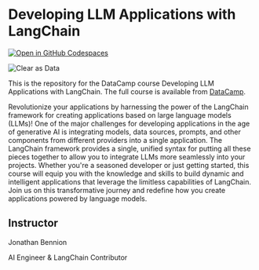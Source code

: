 # Developing LLM Applications with LangChain

[![Open in GitHub Codespaces](https://github.com/codespaces/badge.svg)](https://codespaces.new/datttrian/developing-llm-applications-with-langchain)

![Clear as Data](http://drive.google.com/uc?export=view&id=1PJVtMhPE_h3g2c9wXm9tf6_pIhvMyDRI)

This is the repository for the DataCamp course Developing LLM Applications with LangChain. The
full course is available from [DataCamp](https://www.datacamp.com/courses/developing-llm-applications-with-langchain).

Revolutionize your applications by harnessing the power of the LangChain framework for creating applications based on large language models (LLMs)! One of the major challenges for developing applications in the age of generative AI is integrating models, data sources, prompts, and other components from different providers into a single application. The LangChain framework provides a single, unified syntax for putting all these pieces together to allow you to integrate LLMs more seamlessly into your projects. Whether you're a seasoned developer or just getting started, this course will equip you with the knowledge and skills to build dynamic and intelligent applications that leverage the limitless capabilities of LangChain. Join us on this transformative journey and redefine how you create applications powered by language models.

## Instructor

Jonathan Bennion

AI Engineer & LangChain Contributor
